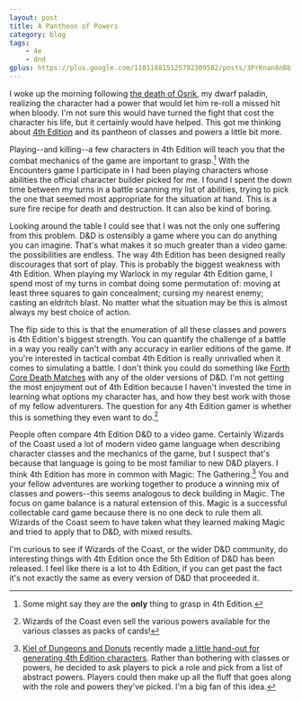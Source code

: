 ```yaml
---
layout: post
title: A Pantheon of Powers
category: blog
tags: 
    - 4e
    - dnd
gplus: https://plus.google.com/110118815125792309582/posts/3PrKnan8nBb
---
```


I woke up the morning following [the death of Osrik][osrik], my dwarf paladin, realizing the character had a power that would let him re-roll a missed hit when bloody. I'm not sure this would have turned the fight that cost the character his life, but it certainly would have helped. This got me thinking about [4th Edition][4e] and its pantheon of classes and powers a little bit more.

Playing--and killing--a few characters in 4th Edition will teach you that the combat mechanics of the game are important to grasp.[^1] With the Encounters game I participate in I had been playing characters whose abilities the official character builder picked for me. I found I spent the down time between my turns in a battle scanning my list of abilities, trying to pick the one that seemed most appropriate for the situation at hand. This is a sure fire recipe for death and destruction. It can also be kind of boring.

Looking around the table I could see that I was not the only one suffering from this problem. D&D is ostensibly a game where you can do anything you can imagine. That's what makes it so much greater than a video game: the possibilities are endless. The way 4th Edition has been designed really discourages that sort of play. This is probably the biggest weakness with 4th Edition. When playing my Warlock in my regular 4th Edition game, I spend most of my turns in combat doing some permutation of: moving at least three squares to gain concealment; cursing my nearest enemy; casting an eldritch blast. No matter what the situation may be this is almost always my best choice of action.

The flip side to this is that the enumeration of all these classes and powers is 4th Edition's biggest strength. You can quantify the challenge of a battle in a way you really can't with any accuracy in earlier editions of the game. If you're interested in tactical combat 4th Edition is really unrivalled when it comes to simulating a battle. I don't think you could do something like [Forth Core Death Matches][ftdm] with any of the older versions of D&D. I'm not getting the most enjoyment out of 4th Edition because I haven't invested the time in learning what options my character has, and how they best work with those of my fellow adventurers. The question for any 4th Edition gamer is whether this is something they even want to do.[^2]

People often compare 4th Edition D&D to a video game. Certainly Wizards of the Coast used a lot of modern video game language when describing character classes and the mechanics of the game, but I suspect that's because that language is going to be most familiar to new D&D players. I think 4th Edition has more in common with Magic: The Gathering.[^3] You and your fellow adventures are working together to produce a winning mix of classes and powers--this seems analogous to deck building in Magic. The focus on game balance is a natural extension of this. Magic is a successful collectable card game because there is no one deck to rule them all. Wizards of the Coast seem to have taken what they learned making Magic and tried to apply that to D&D, with mixed results.

I'm curious to see if Wizards of the Coast, or the wider D&D community, do interesting things with 4th Edition once the 5th Edition of D&D has been released. I feel like there is a lot to 4th Edition, if you can get past the fact it's not exactly the same as every version of D&D that proceeded it.


[^1]: Some might say they are the **only** thing to grasp in 4th Edition.
[^2]: Wizards of the Coast even sell the various powers available for the various classes as packs of cards!
[^3]: [Kiel of Dungeons and Donuts][kiel] recently made [a little hand-out for generating 4th Edition characters][4e-chargen]. Rather than bothering  with classes or powers, he decided to ask players to pick a role and pick from a list of abstract powers. Players could then make up all the fluff that goes along with the role and powers they've picked. I'm a big fan of this idea.

[osrik]: http://save.vs.totalpartykill.ca/blog/dead-again/
[4e]: http://wizards.com/dnd/
[ftdm]: http://dungeonsmaster.com/2012/06/ftdm/
[kiel]: http://dungeonsdonuts.tumblr.com/
[4e-chargen]: http://dungeonsdonuts.tumblr.com/post/26820641659/the-old-blogspot-dungeons-donuts-had-a-lot-of
